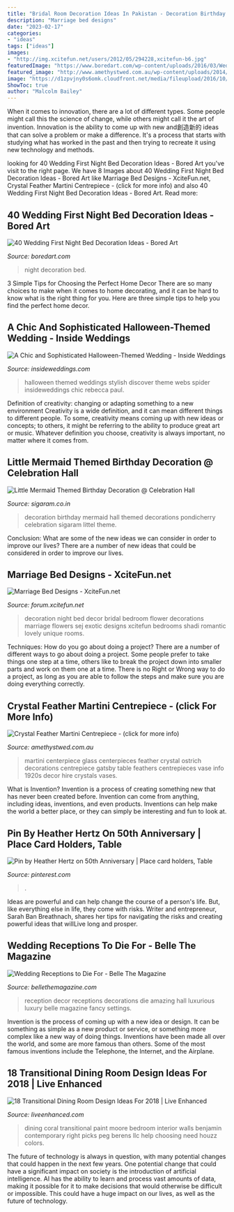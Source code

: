 ```yaml
---
title: "Bridal Room Decoration Ideas In Pakistan - Decoration Birthday Mermaid Hall Themed Decorations Pondicherry Celebration Sigaram Littel Theme"
description: "Marriage bed designs"
date: "2023-02-17"
categories:
- "ideas"
tags: ["ideas"]
images:
- "http://img.xcitefun.net/users/2012/05/294228,xcitefun-b6.jpg"
featuredImage: "https://www.boredart.com/wp-content/uploads/2016/03/Wedding-1st-night-bed-decoration-ideas-26.jpg"
featured_image: "http://www.amethystwed.com.au/wp-content/uploads/2014/06/centerpiece_martini-crystal-feathers.jpg"
image: "https://d1zpvjny0s6omk.cloudfront.net/media/fileupload/2016/10/28/05_0024_RebeccaPaul_InsideWeddings_AmyCampbellPhotography.jpg"
ShowToc: true
author: "Malcolm Bailey"
---
```



When it comes to innovation, there are a lot of different types. Some people might call this the science of change, while others might call it the art of invention. Innovation is the ability to come up with new and創造新的 ideas that can solve a problem or make a difference. It's a process that starts with studying what has worked in the past and then trying to recreate it using new technology and methods.

	

		
looking for 40 Wedding First Night Bed Decoration Ideas - Bored Art you've visit to the right page. We have 8 Images about 40 Wedding First Night Bed Decoration Ideas - Bored Art like Marriage Bed Designs - XciteFun.net, Crystal Feather Martini Centrepiece - (click for more info) and also 40 Wedding First Night Bed Decoration Ideas - Bored Art. Read more:
		
    
## 40 Wedding First Night Bed Decoration Ideas - Bored Art

<img loading=lazy src="https://www.boredart.com/wp-content/uploads/2016/03/Wedding-1st-night-bed-decoration-ideas-26.jpg" onerror="this.onerror=null;this.src='https://tse2.mm.bing.net/th?id=OIP.8FihSlnORj0RTf1JWY7FPgHaJ4&amp;pid=15.1';" alt="40 Wedding First Night Bed Decoration Ideas - Bored Art">

_Source: boredart.com_

>night decoration bed. 

	

3 Simple Tips for Choosing the Perfect Home Decor
There are so many choices to make when it comes to home decorating, and it can be hard to know what is the right thing for you. Here are three simple tips to help you find the perfect home decor.

    
## A Chic And Sophisticated Halloween-Themed Wedding - Inside Weddings

<img loading=lazy src="https://d1zpvjny0s6omk.cloudfront.net/media/fileupload/2016/10/28/05_0024_RebeccaPaul_InsideWeddings_AmyCampbellPhotography.jpg" onerror="this.onerror=null;this.src='https://tse1.mm.bing.net/th?id=OIP.QfVzRSealO3vGRBEfzmNKQHaLH&amp;pid=15.1';" alt="A Chic and Sophisticated Halloween-Themed Wedding - Inside Weddings">

_Source: insideweddings.com_

>halloween themed weddings stylish discover theme webs spider insideweddings chic rebecca paul. 

	

Definition of creativity: changing or adapting something to a new environment
Creativity is a wide definition, and it can mean different things to different people. To some, creativity means coming up with new ideas or concepts; to others, it might be referring to the ability to produce great art or music. Whatever definition you choose, creativity is always important, no matter where it comes from.

    
## Little Mermaid Themed Birthday Decoration @ Celebration Hall

<img loading=lazy src="http://sigaram.co.in/decorations/wp-content/uploads/sites/7/2017/01/Little-Mermaid-themed-Birthday-decoration-1-700x980.jpg" onerror="this.onerror=null;this.src='https://tse4.mm.bing.net/th?id=OIP.3RJBfPqzZ4vxRGWxuRmpZwHaKX&amp;pid=15.1';" alt="Little Mermaid Themed Birthday Decoration @ Celebration Hall">

_Source: sigaram.co.in_

>decoration birthday mermaid hall themed decorations pondicherry celebration sigaram littel theme. 

	

Conclusion: What are some of the new ideas we can consider in order to improve our lives?
There are a number of new ideas that could be considered in order to improve our lives.

    
## Marriage Bed Designs - XciteFun.net

<img loading=lazy src="http://img.xcitefun.net/users/2012/05/294228,xcitefun-b6.jpg" onerror="this.onerror=null;this.src='https://tse4.mm.bing.net/th?id=OIP.-A8HUV4wt6MFpPFFe2XoLgHaE7&amp;pid=15.1';" alt="Marriage Bed Designs - XciteFun.net">

_Source: forum.xcitefun.net_

>decoration night bed decor bridal bedroom flower decorations marriage flowers sej exotic designs xcitefun bedrooms shadi romantic lovely unique rooms. 

	

Techniques: How do you go about doing a project?
There are a number of different ways to go about doing a project. Some people prefer to take things one step at a time, others like to break the project down into smaller parts and work on them one at a time. There is no Right or Wrong way to do a project, as long as you are able to follow the steps and make sure you are doing everything correctly.

    
## Crystal Feather Martini Centrepiece - (click For More Info)

<img loading=lazy src="http://www.amethystwed.com.au/wp-content/uploads/2014/06/centerpiece_martini-crystal-feathers.jpg" onerror="this.onerror=null;this.src='https://tse2.mm.bing.net/th?id=OIP.OImHl27etoFgiUDB-nFNywHaJ2&amp;pid=15.1';" alt="Crystal Feather Martini Centrepiece - (click for more info)">

_Source: amethystwed.com.au_

>martini centerpiece glass centerpieces feather crystal ostrich decorations centrepiece gatsby table feathers centrepieces vase info 1920s decor hire crystals vases. 

	

What is Invention?
Invention is a process of creating something new that has never been created before. Invention can come from anything, including ideas, inventions, and even products. Inventions can help make the world a better place, or they can simply be interesting and fun to look at.

    
## Pin By Heather Hertz On 50th Anniversary | Place Card Holders, Table

<img loading=lazy src="https://i.pinimg.com/originals/54/8f/32/548f3247b45ff7505d72d0378a693ad0.jpg" onerror="this.onerror=null;this.src='https://tse4.mm.bing.net/th?id=OIP.eqigNZ--DC-fogb4RkrLsQHaJ4&amp;pid=15.1';" alt="Pin by Heather Hertz on 50th Anniversary | Place card holders, Table">

_Source: pinterest.com_

>. 

	

Ideas are powerful and can help change the course of a person's life. But, like everything else in life, they come with risks. Writer and entrepreneur, Sarah Ban Breathnach, shares her tips for navigating the risks and creating powerful ideas that willLive long and prosper.

    
## Wedding Receptions To Die For - Belle The Magazine

<img loading=lazy src="http://bellethemagazine.com/wp-content/uploads/2014/11/wedding-reception-flowers-decorations-decor-luxury-43.jpg" onerror="this.onerror=null;this.src='https://tse3.mm.bing.net/th?id=OIP.WM5XBxIerWx4iMj_FFaKmgHaLH&amp;pid=15.1';" alt="Wedding Receptions to Die For - Belle The Magazine">

_Source: bellethemagazine.com_

>reception decor receptions decorations die amazing hall luxurious luxury belle magazine fancy settings. 

	

Invention is the process of coming up with a new idea or design. It can be something as simple as a new product or service, or something more complex like a new way of doing things. Inventions have been made all over the world, and some are more famous than others. Some of the most famous inventions include the Telephone, the Internet, and the Airplane.

    
## 18 Transitional Dining Room Design Ideas For 2018 | Live Enhanced

<img loading=lazy src="http://www.liveenhanced.com/wp-content/uploads/2018/03/Transitional-Dining-Room-Design-Ideas-16.jpg" onerror="this.onerror=null;this.src='https://tse1.mm.bing.net/th?id=OIP.iEaRCi89grICpEgmBrhBLAHaEt&amp;pid=15.1';" alt="18 Transitional Dining Room Design Ideas For 2018 | Live Enhanced">

_Source: liveenhanced.com_

>dining coral transitional paint moore bedroom interior walls benjamin contemporary right picks peg berens llc help choosing need houzz colors. 

	

The future of technology is always in question, with many potential changes that could happen in the next few years. One potential change that could have a significant impact on society is the introduction of artificial intelligence. AI has the ability to learn and process vast amounts of data, making it possible for it to make decisions that would otherwise be difficult or impossible. This could have a huge impact on our lives, as well as the future of technology.

